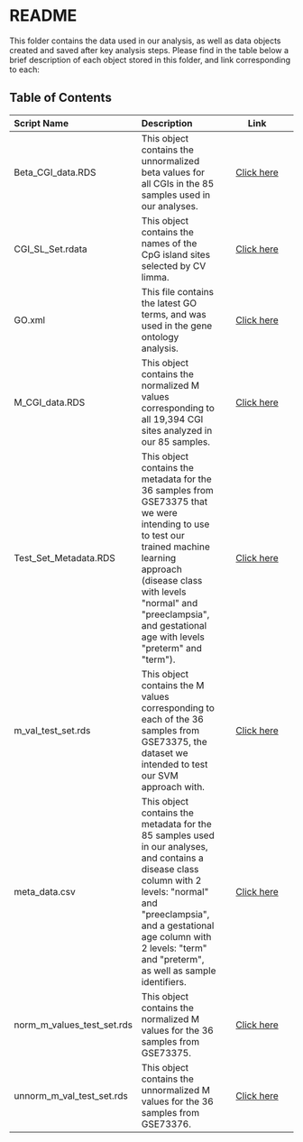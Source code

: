 README
================

This folder contains the data used in our analysis, as well as data objects created and saved after key analysis steps. Please find in the table below a brief description of each object stored in this folder, and link corresponding to each:

Table of Contents
-----------------

<table style="width:100%;">
<colgroup>
<col width="18%" />
<col width="33%" />
<col width="48%" />
</colgroup>
<thead>
<tr class="header">
<th align="left">Script Name</th>
<th align="left">Description</th>
<th align="center">Link</th>
</tr>
</thead>
<tbody>
<tr class="odd">
<td align="left">Beta_CGI_data.RDS</td>
<td align="left">This object contains the unnormalized beta values for all CGIs in the 85 samples used in our analyses.</td>
<td align="center"><a href="Beta_CGI_data.RDS">Click here</a></td>
</tr>
<tr class="even">
<td align="left">CGI_SL_Set.rdata</td>
<td align="left">This object contains the names of the CpG island sites selected by CV limma.</td>
<td align="center"><a href="CGI_SL_Set.rdata">Click here</a></td>
</tr>
<tr class="odd">
<td align="left">GO.xml</td>
<td align="left">This file contains the latest GO terms, and was used in the gene ontology analysis.</td>
<td align="center"><a href="GO.xml">Click here</a></td>
</tr>
<tr class="even">
<td align="left">M_CGI_data.RDS</td>
<td align="left">This object contains the normalized M values corresponding to all 19,394 CGI sites analyzed in our 85 samples.</td>
<td align="center"><a href="M_CGI_data.RDS">Click here</a></td>
</tr>
<tr class="odd">
<td align="left">Test_Set_Metadata.RDS</td>
<td align="left">This object contains the metadata for the 36 samples from GSE73375 that we were intending to use to test our trained machine learning approach (disease class with levels &quot;normal&quot; and &quot;preeclampsia&quot;, and gestational age with levels &quot;preterm&quot; and &quot;term&quot;).</td>
<td align="center"><a href="Test_Set_Metadata.RDS">Click here</a></td>
</tr>
<tr class="even">
<td align="left">m_val_test_set.rds</td>
<td align="left">This object contains the M values corresponding to each of the 36 samples from GSE73375, the dataset we intended to test our SVM approach with.</td>
<td align="center"><a href="m_val_test_set.RDS">Click here</a></td>
</tr>
<tr class="odd">
<td align="left">meta_data.csv</td>
<td align="left">This object contains the metadata for the 85 samples used in our analyses, and contains a disease class column with 2 levels: &quot;normal&quot; and &quot;preeclampsia&quot;, and a gestational age column with 2 levels: &quot;term&quot; and &quot;preterm&quot;, as well as sample identifiers.</td>
<td align="center"><a href="meta_data.csv">Click here</a></td>
</tr>
<tr class="even">
<td align="left">norm_m_values_test_set.rds</td>
<td align="left">This object contains the normalized M values for the 36 samples from GSE73375.</td>
<td align="center"><a href="norm_m_values_test_set.rds">Click here</a></td>
</tr>
<tr class="odd">
<td align="left">unnorm_m_val_test_set.rds</td>
<td align="left">This object contains the unnormalized M values for the 36 samples from GSE73376.</td>
<td align="center"><a href="unnorm_m_val_test_set.rds">Click here</a></td>
</tr>
</tbody>
</table>
